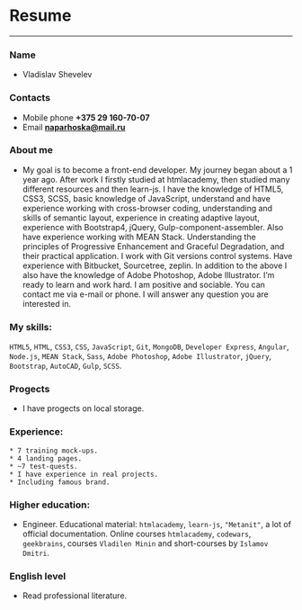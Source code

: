 # Resume

---

### Name
   * Vladislav Shevelev

### Contacts
   * Mobile phone **+375 29 160-70-07**
   * Email **naparhoska@mail.ru**

### About me
   * My goal is to become a front-end developer. My journey began
     about a 1 year ago. Аfter work I firstly studied at htmlacademy,
     then studied many different resources and then learn-js. I have
     the knowledge of HTML5, CSS3, SCSS, basic knowledge of JavaScript,
     understand and have experience working with cross-browser coding,
     understanding and skills of semantic layout, experience in creating
     adaptive layout, experience with Bootstrap4, jQuery,
     Gulp-component-assembler. Also have experience working
     with MEAN Stack. Understanding the principles of Progressive
     Enhancement and Graceful Degradation, and their practical
     application. I work with Git versions control systems. Have
     experience with Bitbucket, Sourcetree, zeplin. In addition to
     the above I also have the knowledge of Adobe Photoshop, Adobe
     Illustrator. I’m ready to learn and work hard. I am positive
     and sociable. You can contact me via e-mail or phone. I will
     answer any question you are interested in.

### My skills:
   `HTML5`, `HTML`, `CSS3`, `CSS`, `JavaScript`, `Git`, `MongoDB`,
   `Developer Express`, `Angular`, `Node.js`, `MEAN Stack`, `Sass`,
   `Adobe Photoshop`, `Adobe Illustrator`, `jQuery`, `Bootstrap`,
   `AutoCAD`, `Gulp`, `SCSS`.

### Progects
   * I have progects on local storage.

### Experience:
    * 7 training mock-ups.
    * 4 landing pages.
    * ~7 test-quests.
    * I have experience in real projects.
    * Including famous brand.

### Higher education:
   * Engineer. Educational material: `htmlacademy`, `learn-js`,
     `"Metanit"`, a lot of official documentation. Online courses
     `htmlacademy`, `codewars`, `geekbrains`, courses `Vladilen Minin`
     and short-courses by `Islamov Dmitri`.

### English level
   * Read professional literature.
